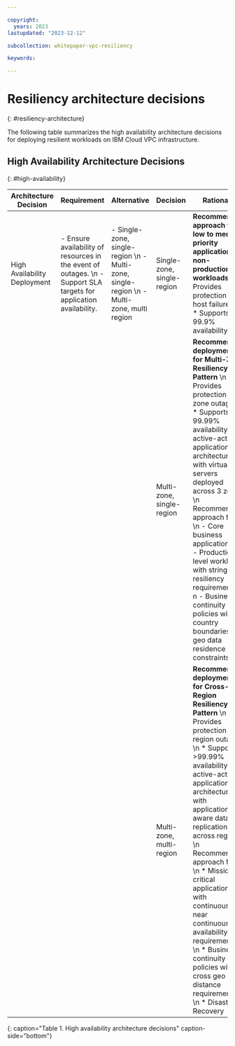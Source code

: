 ```yaml
---

copyright:
  years: 2023
lastupdated: "2023-12-12"

subcollection: whitepaper-vpc-resiliency

keywords:

---
```


# Resiliency architecture decisions
{: #resiliency-architecture}

The following table summarizes the high availability architecture decisions for deploying resilient workloads on IBM Cloud VPC infrastructure.

## High Availability Architecture Decisions
{: #high-availability}

| Architecture Decision | Requirement | Alternative | Decision | Rationale |
| -------------- | -------------- | -------------- | -------------- | -------------- |
| High Availability Deployment | - Ensure availability of resources in the event of outages. \n - Support SLA targets for application availability. | - Single-zone, single-region \n - Multi-zone, single-region \n - Multi-zone, multi region | Single-zone, single-region  | **Recommended approach for  low to medium priority applications or non-production workloads** \n * Provides protection from host failures \n  * Supports 99.9% availability |
| | | | Multi-zone, single-region | **Recommended deployment for Multi-Zone Resiliency Pattern** \n - Provides protection from zone outage \n * Supports 99.99% availability for active-active application architecture with virtual servers deployed across 3 zones \n Recommended approach for: \n - Core business applications \n - Production level workloads with stringent resiliency requirements\ n  - Business continuity policies with country boundaries or geo data residence constraints |
| | | | Multi-zone, multi-region | **Recommended deployment for Cross-Region Resiliency Pattern** \n - Provides protection from region outage \n * Supports \>99.99% availability for active-active application architecture with application-aware data replication across regions \n  Recommended approach for: \n * Mission critical applications with continuous or near continuous availability requirements \n * Business continuity policies with cross geo or distance requirements \n * Disaster Recovery |
{: caption="Table 1. High availability architecture decisions" caption-side="bottom"}
